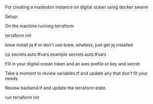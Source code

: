For creating a mastodon instance on digital ocean using docker swarm

Setup:

On the machine running terraform

terraform init

brew install jq # or don't use brew, whatevs, just get jq installed

cp secrets.auto.tfvars.example  secrets.auto.tfvars

Fill in your digital ocean token and an aws profile or key and secret

Take a moment to review variables.tf and update any that don't fit your needs

Review backend.tf and update the terraform state.

run terraform init

